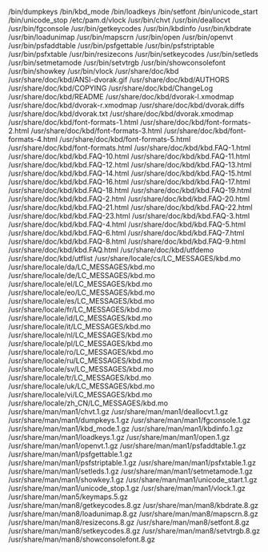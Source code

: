 /bin/dumpkeys
/bin/kbd_mode
/bin/loadkeys
/bin/setfont
/bin/unicode_start
/bin/unicode_stop
/etc/pam.d/vlock
/usr/bin/chvt
/usr/bin/deallocvt
/usr/bin/fgconsole
/usr/bin/getkeycodes
/usr/bin/kbdinfo
/usr/bin/kbdrate
/usr/bin/loadunimap
/usr/bin/mapscrn
/usr/bin/open
/usr/bin/openvt
/usr/bin/psfaddtable
/usr/bin/psfgettable
/usr/bin/psfstriptable
/usr/bin/psfxtable
/usr/bin/resizecons
/usr/bin/setkeycodes
/usr/bin/setleds
/usr/bin/setmetamode
/usr/bin/setvtrgb
/usr/bin/showconsolefont
/usr/bin/showkey
/usr/bin/vlock
/usr/share/doc/kbd
/usr/share/doc/kbd/ANSI-dvorak.gif
/usr/share/doc/kbd/AUTHORS
/usr/share/doc/kbd/COPYING
/usr/share/doc/kbd/ChangeLog
/usr/share/doc/kbd/README
/usr/share/doc/kbd/dvorak-l.xmodmap
/usr/share/doc/kbd/dvorak-r.xmodmap
/usr/share/doc/kbd/dvorak.diffs
/usr/share/doc/kbd/dvorak.txt
/usr/share/doc/kbd/dvorak.xmodmap
/usr/share/doc/kbd/font-formats-1.html
/usr/share/doc/kbd/font-formats-2.html
/usr/share/doc/kbd/font-formats-3.html
/usr/share/doc/kbd/font-formats-4.html
/usr/share/doc/kbd/font-formats-5.html
/usr/share/doc/kbd/font-formats.html
/usr/share/doc/kbd/kbd.FAQ-1.html
/usr/share/doc/kbd/kbd.FAQ-10.html
/usr/share/doc/kbd/kbd.FAQ-11.html
/usr/share/doc/kbd/kbd.FAQ-12.html
/usr/share/doc/kbd/kbd.FAQ-13.html
/usr/share/doc/kbd/kbd.FAQ-14.html
/usr/share/doc/kbd/kbd.FAQ-15.html
/usr/share/doc/kbd/kbd.FAQ-16.html
/usr/share/doc/kbd/kbd.FAQ-17.html
/usr/share/doc/kbd/kbd.FAQ-18.html
/usr/share/doc/kbd/kbd.FAQ-19.html
/usr/share/doc/kbd/kbd.FAQ-2.html
/usr/share/doc/kbd/kbd.FAQ-20.html
/usr/share/doc/kbd/kbd.FAQ-21.html
/usr/share/doc/kbd/kbd.FAQ-22.html
/usr/share/doc/kbd/kbd.FAQ-23.html
/usr/share/doc/kbd/kbd.FAQ-3.html
/usr/share/doc/kbd/kbd.FAQ-4.html
/usr/share/doc/kbd/kbd.FAQ-5.html
/usr/share/doc/kbd/kbd.FAQ-6.html
/usr/share/doc/kbd/kbd.FAQ-7.html
/usr/share/doc/kbd/kbd.FAQ-8.html
/usr/share/doc/kbd/kbd.FAQ-9.html
/usr/share/doc/kbd/kbd.FAQ.html
/usr/share/doc/kbd/utfdemo
/usr/share/doc/kbd/utflist
/usr/share/locale/cs/LC_MESSAGES/kbd.mo
/usr/share/locale/da/LC_MESSAGES/kbd.mo
/usr/share/locale/de/LC_MESSAGES/kbd.mo
/usr/share/locale/el/LC_MESSAGES/kbd.mo
/usr/share/locale/eo/LC_MESSAGES/kbd.mo
/usr/share/locale/es/LC_MESSAGES/kbd.mo
/usr/share/locale/fr/LC_MESSAGES/kbd.mo
/usr/share/locale/id/LC_MESSAGES/kbd.mo
/usr/share/locale/it/LC_MESSAGES/kbd.mo
/usr/share/locale/nl/LC_MESSAGES/kbd.mo
/usr/share/locale/pl/LC_MESSAGES/kbd.mo
/usr/share/locale/ro/LC_MESSAGES/kbd.mo
/usr/share/locale/ru/LC_MESSAGES/kbd.mo
/usr/share/locale/sv/LC_MESSAGES/kbd.mo
/usr/share/locale/tr/LC_MESSAGES/kbd.mo
/usr/share/locale/uk/LC_MESSAGES/kbd.mo
/usr/share/locale/vi/LC_MESSAGES/kbd.mo
/usr/share/locale/zh_CN/LC_MESSAGES/kbd.mo
/usr/share/man/man1/chvt.1.gz
/usr/share/man/man1/deallocvt.1.gz
/usr/share/man/man1/dumpkeys.1.gz
/usr/share/man/man1/fgconsole.1.gz
/usr/share/man/man1/kbd_mode.1.gz
/usr/share/man/man1/kbdinfo.1.gz
/usr/share/man/man1/loadkeys.1.gz
/usr/share/man/man1/open.1.gz
/usr/share/man/man1/openvt.1.gz
/usr/share/man/man1/psfaddtable.1.gz
/usr/share/man/man1/psfgettable.1.gz
/usr/share/man/man1/psfstriptable.1.gz
/usr/share/man/man1/psfxtable.1.gz
/usr/share/man/man1/setleds.1.gz
/usr/share/man/man1/setmetamode.1.gz
/usr/share/man/man1/showkey.1.gz
/usr/share/man/man1/unicode_start.1.gz
/usr/share/man/man1/unicode_stop.1.gz
/usr/share/man/man1/vlock.1.gz
/usr/share/man/man5/keymaps.5.gz
/usr/share/man/man8/getkeycodes.8.gz
/usr/share/man/man8/kbdrate.8.gz
/usr/share/man/man8/loadunimap.8.gz
/usr/share/man/man8/mapscrn.8.gz
/usr/share/man/man8/resizecons.8.gz
/usr/share/man/man8/setfont.8.gz
/usr/share/man/man8/setkeycodes.8.gz
/usr/share/man/man8/setvtrgb.8.gz
/usr/share/man/man8/showconsolefont.8.gz
